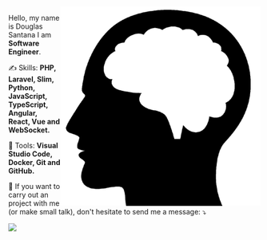 <img src="https://raw.githubusercontent.com/douglasz1/douglasz1/main/pasta/computer-illustration.png" min-width="400px" max-width="400px" width="400px" align="right">

<p align="left"> 
  Hello, my name is Douglas Santana I am <strong>Software Engineer</strong>.<br>
</p>

<p align="left">
  ✍ Skills: <strong>PHP, Laravel, Slim, Python, JavaScript, TypeScript, Angular, React, Vue and WebSocket.</strong>
</p>

<p align="left">
  💼 Tools: <strong>Visual Studio Code, Docker, Git and GitHub.</strong>
</p>

<p align="left">
  💌 If you want to carry out an project with me (or make small talk), don't hesitate to send me a message: ⤵️
</p>

<p align="left">
   
  <a href="https://www.linkedin.com/in/douglasqt" alt="Linkedin">
  <img src="https://img.shields.io/badge/-Linkedin-0e76a8?style=for-the-badge&logo=Linkedin&logoColor=white&link=https://www.linkedin.com/in/obnoxious/" /></a>

</p>  
